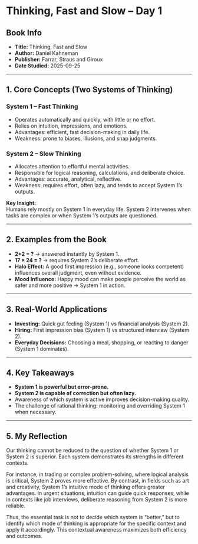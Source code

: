 # Thinking, Fast and Slow – Day 1

## Book Info
- **Title:** Thinking, Fast and Slow  
- **Author:** Daniel Kahneman  
- **Publisher:** Farrar, Straus and Giroux  
- **Date Studied:** 2025-09-25  

---

## 1. Core Concepts (Two Systems of Thinking)

### System 1 – Fast Thinking
- Operates automatically and quickly, with little or no effort.  
- Relies on intuition, impressions, and emotions.  
- Advantages: efficient, fast decision-making in daily life.  
- Weakness: prone to biases, illusions, and snap judgments.  

### System 2 – Slow Thinking
- Allocates attention to effortful mental activities.  
- Responsible for logical reasoning, calculations, and deliberate choice.  
- Advantages: accurate, analytical, reflective.  
- Weakness: requires effort, often lazy, and tends to accept System 1’s outputs.  

**Key Insight:**  
Humans rely mostly on System 1 in everyday life. System 2 intervenes when tasks are complex or when System 1’s outputs are questioned.  

---

## 2. Examples from the Book
- **2+2 = ?** → answered instantly by System 1.  
- **17 × 24 = ?** → requires System 2’s deliberate effort.  
- **Halo Effect:** A good first impression (e.g., someone looks competent) influences overall judgment, even without evidence.  
- **Mood Influence:** Happy mood can make people perceive the world as safer and more positive → System 1 in action.  

---

## 3. Real-World Applications
- **Investing:** Quick gut feeling (System 1) vs financial analysis (System 2).  
- **Hiring:** First impression bias (System 1) vs structured interview (System 2).  
- **Everyday Decisions:** Choosing a meal, shopping, or reacting to danger (System 1 dominates).  

---

## 4. Key Takeaways
- **System 1 is powerful but error-prone.**  
- **System 2 is capable of correction but often lazy.**  
- Awareness of which system is active improves decision-making quality.  
- The challenge of rational thinking: monitoring and overriding System 1 when necessary.  

---

## 5. My Reflection
Our thinking cannot be reduced to the question of whether System 1 or System 2 is superior. Each system demonstrates its strengths in different contexts.

For instance, in trading or complex problem-solving, where logical analysis is critical, System 2 proves more effective. By contrast, in fields such as art and creativity, System 1’s intuitive mode of thinking offers greater advantages. In urgent situations, intuition can guide quick responses, while in contexts like job interviews, deliberate reasoning from System 2 is more reliable.

Thus, the essential task is not to decide which system is “better,” but to identify which mode of thinking is appropriate for the specific context and apply it accordingly. This contextual awareness maximizes both efficiency and outcomes.
